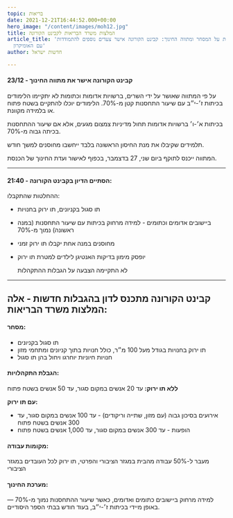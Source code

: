 ```yaml
---
topic: בריאות
date: 2021-12-21T16:44:52.000+00:00
hero_image: "/content/images/moh12.jpg"
title: המלצות משרד הבריאות לקבינט הקורונה
article_title: 'הגבלות על המסחר ומתווה החינוך: קבינט הקורונה אישר צעדים נוספים להתמודדות
  עם האומיקרון'
author: חדשות ישראל

---
```

#### 23/12 - קבינט הקורונה אישר את מתווה החינוך

על פי המתווה שאושר על ידי השרים, ברשויות אדומות וכתומות לא יתקיימו הלימודים בכיתות ז׳-י״ב עם שיעור התחסנות קטן מ-70%. הלימודים יוכלו להתקיים בשטח פתוח או בלמידה מקוונת.

בכיתות א׳-ו׳ ברשויות אדומות תחול מדיניות צמצום מגעים, אלא אם שיעור ההתחסנות בכיתה גבוה מ-70%.

תלמידים שקיבלו את מנת החיסון הראשונה בלבד ייחשבו מחוסנים למשך חודש.

המתווה ייכנס לתוקף ביום שני, 27 בדצמבר, בכפוף לאישור ועדת החינוך של הכנסת.

***

#### 21:40 - הסתיים הדיון בקבינט הקורונה:

ההחלטות שהתקבלו:

* תו סגול בקניונים, תו ירוק בחנויות
* ביישובים אדומים וכתומים - למידה מרחוק בכיתות עם שיעור התחסנות (במנה ראשונה) נמוך מ-70%
* מחוסנים במנה אחת יקבלו תו ירוק זמני
* יופסק מימון בדיקות האנטיגן לילדים למטרת תו ירוק

  לא התקיימה הצבעה על הגבלות ההתקהלות

***

## קבינט הקורונה מתכנס לדון בהגבלות חדשות - אלה המלצות משרד הבריאות:

#### מסחר:

* תו סגול בקניונים
* תו ירוק בחנויות בגודל מעל 100 מ״ר, כולל חנויות בתוך קניונים ומתחמי מזון
* חנויות חיוניות יוחרגו ויחול בהן תו סגול

#### הגבלת התקהלויות:

**ללא תו ירוק:** עד 20 אנשים במקום סגור, עד 50 אנשים בשטח פתוח

**עם תו ירוק:**

* אירועים בסיכון גבוה (עם מזון, שתייה וריקודים) - עד 100 אנשים במקום סגור, עד 300 אנשים בשטח פתוח
* הופעות - עד 300 אנשים במקום סגור, עד 1,000 אנשים בשטח פתוח

#### מקומות עבודה:

מעבר ל-50% עבודה מהבית במגזר הציבורי והפרטי, תו ירוק לכל העובדים במגזר הציבורי

#### מערכת החינוך:

למידה מרחוק ביישובים כתומים ואדומים, כאשר שיעור ההתחסנות נמוך מ-70% — באופן מיידי בכיתות ז׳-י״ב, בעוד חודש בבתי הספר היסודיים.